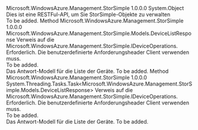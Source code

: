 <Type Name="DeviceOperationsExtensions" FullName="Microsoft.WindowsAzure.Management.StorSimple.DeviceOperationsExtensions">
  <TypeSignature Language="C#" Value="public static class DeviceOperationsExtensions" />
  <TypeSignature Language="ILAsm" Value=".class public auto ansi abstract sealed beforefieldinit DeviceOperationsExtensions extends System.Object" />
  <TypeSignature Language="DocId" Value="T:Microsoft.WindowsAzure.Management.StorSimple.DeviceOperationsExtensions" />
  <TypeSignature Language="VB.NET" Value="Public Module DeviceOperationsExtensions" />
  <TypeSignature Language="F#" Value="type DeviceOperationsExtensions = class" />
  <AssemblyInfo>
    <AssemblyName>Microsoft.WindowsAzure.Management.StorSimple</AssemblyName>
    <AssemblyVersion>1.0.0.0</AssemblyVersion>
  </AssemblyInfo>
  <Base>
    <BaseTypeName>System.Object</BaseTypeName>
  </Base>
  <Interfaces />
  <Docs>
    <summary>
            Dies ist eine RESTFul-API, um Sie StorSimple-Objekte zu verwalten
            </summary>
    <remarks>To be added.</remarks>
  </Docs>
  <Members>
    <Member MemberName="List">
      <MemberSignature Language="C#" Value="public static Microsoft.WindowsAzure.Management.StorSimple.Models.DeviceListResponse List (this Microsoft.WindowsAzure.Management.StorSimple.IDeviceOperations operations, Microsoft.WindowsAzure.Management.StorSimple.Models.CustomRequestHeaders customRequestHeaders);" />
      <MemberSignature Language="ILAsm" Value=".method public static hidebysig class Microsoft.WindowsAzure.Management.StorSimple.Models.DeviceListResponse List(class Microsoft.WindowsAzure.Management.StorSimple.IDeviceOperations operations, class Microsoft.WindowsAzure.Management.StorSimple.Models.CustomRequestHeaders customRequestHeaders) cil managed" />
      <MemberSignature Language="DocId" Value="M:Microsoft.WindowsAzure.Management.StorSimple.DeviceOperationsExtensions.List(Microsoft.WindowsAzure.Management.StorSimple.IDeviceOperations,Microsoft.WindowsAzure.Management.StorSimple.Models.CustomRequestHeaders)" />
      <MemberSignature Language="F#" Value="static member List : Microsoft.WindowsAzure.Management.StorSimple.IDeviceOperations * Microsoft.WindowsAzure.Management.StorSimple.Models.CustomRequestHeaders -&gt; Microsoft.WindowsAzure.Management.StorSimple.Models.DeviceListResponse" Usage="Microsoft.WindowsAzure.Management.StorSimple.DeviceOperationsExtensions.List (operations, customRequestHeaders)" />
      <MemberType>Method</MemberType>
      <AssemblyInfo>
        <AssemblyName>Microsoft.WindowsAzure.Management.StorSimple</AssemblyName>
        <AssemblyVersion>1.0.0.0</AssemblyVersion>
      </AssemblyInfo>
      <ReturnValue>
        <ReturnType>Microsoft.WindowsAzure.Management.StorSimple.Models.DeviceListResponse</ReturnType>
      </ReturnValue>
      <Parameters>
        <Parameter Name="operations" Type="Microsoft.WindowsAzure.Management.StorSimple.IDeviceOperations" RefType="this" />
        <Parameter Name="customRequestHeaders" Type="Microsoft.WindowsAzure.Management.StorSimple.Models.CustomRequestHeaders" />
      </Parameters>
      <Docs>
        <param name="operations">
            Verweis auf die Microsoft.WindowsAzure.Management.StorSimple.IDeviceOperations.
            </param>
        <param name="customRequestHeaders">
            Erforderlich. Die benutzerdefinierte Anforderungsheader Client verwenden muss.
            </param>
        <summary>To be added.</summary>
        <returns>
            Das Antwort-Modell für die Liste der Geräte.
            </returns>
        <remarks>To be added.</remarks>
      </Docs>
    </Member>
    <Member MemberName="ListAsync">
      <MemberSignature Language="C#" Value="public static System.Threading.Tasks.Task&lt;Microsoft.WindowsAzure.Management.StorSimple.Models.DeviceListResponse&gt; ListAsync (this Microsoft.WindowsAzure.Management.StorSimple.IDeviceOperations operations, Microsoft.WindowsAzure.Management.StorSimple.Models.CustomRequestHeaders customRequestHeaders);" />
      <MemberSignature Language="ILAsm" Value=".method public static hidebysig class System.Threading.Tasks.Task`1&lt;class Microsoft.WindowsAzure.Management.StorSimple.Models.DeviceListResponse&gt; ListAsync(class Microsoft.WindowsAzure.Management.StorSimple.IDeviceOperations operations, class Microsoft.WindowsAzure.Management.StorSimple.Models.CustomRequestHeaders customRequestHeaders) cil managed" />
      <MemberSignature Language="DocId" Value="M:Microsoft.WindowsAzure.Management.StorSimple.DeviceOperationsExtensions.ListAsync(Microsoft.WindowsAzure.Management.StorSimple.IDeviceOperations,Microsoft.WindowsAzure.Management.StorSimple.Models.CustomRequestHeaders)" />
      <MemberSignature Language="F#" Value="static member ListAsync : Microsoft.WindowsAzure.Management.StorSimple.IDeviceOperations * Microsoft.WindowsAzure.Management.StorSimple.Models.CustomRequestHeaders -&gt; System.Threading.Tasks.Task&lt;Microsoft.WindowsAzure.Management.StorSimple.Models.DeviceListResponse&gt;" Usage="Microsoft.WindowsAzure.Management.StorSimple.DeviceOperationsExtensions.ListAsync (operations, customRequestHeaders)" />
      <MemberType>Method</MemberType>
      <AssemblyInfo>
        <AssemblyName>Microsoft.WindowsAzure.Management.StorSimple</AssemblyName>
        <AssemblyVersion>1.0.0.0</AssemblyVersion>
      </AssemblyInfo>
      <ReturnValue>
        <ReturnType>System.Threading.Tasks.Task&lt;Microsoft.WindowsAzure.Management.StorSimple.Models.DeviceListResponse&gt;</ReturnType>
      </ReturnValue>
      <Parameters>
        <Parameter Name="operations" Type="Microsoft.WindowsAzure.Management.StorSimple.IDeviceOperations" RefType="this" />
        <Parameter Name="customRequestHeaders" Type="Microsoft.WindowsAzure.Management.StorSimple.Models.CustomRequestHeaders" />
      </Parameters>
      <Docs>
        <param name="operations">
            Verweis auf die Microsoft.WindowsAzure.Management.StorSimple.IDeviceOperations.
            </param>
        <param name="customRequestHeaders">
            Erforderlich. Die benutzerdefinierte Anforderungsheader Client verwenden muss.
            </param>
        <summary>To be added.</summary>
        <returns>
            Das Antwort-Modell für die Liste der Geräte.
            </returns>
        <remarks>To be added.</remarks>
      </Docs>
    </Member>
  </Members>
</Type>